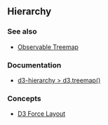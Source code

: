 ## Hierarchy

### See also
- <a href="https://observablehq.com/@d3/treemap">Observable Treemap</a>

### Documentation
- <a href="https://observablehq.com/@d3/treemap">d3-hierarchy > d3.treemap()</a> 

### Concepts
- <a href="https://www.d3indepth.com/force-layout/">D3 Force Layout</a>